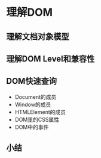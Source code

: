 # 理解DOM
## 理解文档对象模型
## 理解DOM Level和兼容性
## DOM快速查询
- Document的成员
- Window的成员
- HTMLElement的成员
- DOM里的CSS属性
- DOM中的事件
## 小结